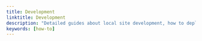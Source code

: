 ```yaml
---
title: Development
linktitle: Development
description: "Detailed guides about local site development, how to deploy a WordPress site on Stack and also how to import an existing site."
keywords: [how-to]
---
```

